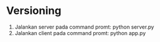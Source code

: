 # Versioning

1. Jalankan server pada command promt: python server.py
2. Jalankan client pada command promt: python app.py
